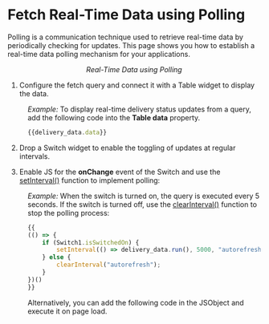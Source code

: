 # Fetch Real-Time Data using Polling

Polling is a communication technique used to retrieve real-time data by periodically checking for updates. This page shows you how to establish a real-time data polling mechanism for your applications.


  <figure>
  <img src="/img/polling-1.gif" style= {{width:"750px", height:"auto"}} alt=""/>
  <figcaption align = "center"><i>Real-Time Data using Polling</i></figcaption>
  </figure>  



1. Configure the fetch query and connect it with a Table widget to display the data.

<dd>

*Example:* To display real-time delivery status updates from a query, add the following code into the **Table data** property.

```js
{{delivery_data.data}}
```
</dd>

2. Drop a Switch widget to enable the toggling of updates at regular intervals.


3. Enable JS for the **onChange** event of the Switch and use the [setInterval()](/reference/appsmith-framework/widget-actions/intervals-time-events) function  to implement polling:

<dd>

*Example:* When the switch is turned on, the query is executed every 5 seconds. If the switch is turned off, use the [clearInterval()](/reference/appsmith-framework/widget-actions/clear-interval) function to stop the polling process:


```js
{{
(() => {
    if (Switch1.isSwitchedOn) {
        setInterval(() => delivery_data.run(), 5000, "autorefresh");
    } else {
        clearInterval("autorefresh");
    }
})()
}}
```

Alternatively, you can add the following code in the JSObject and execute it on page load.


</dd>









